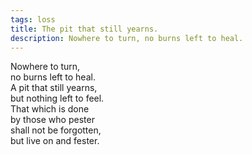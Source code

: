 ```yaml
---
tags: loss
title: The pit that still yearns.
description: Nowhere to turn, no burns left to heal.  
---
```




Nowhere to turn,  
no burns left to heal.  
A pit that still yearns,  
but nothing left to feel.  
That which is done  
by those who pester  
shall not be forgotten,  
but live on and fester.  
